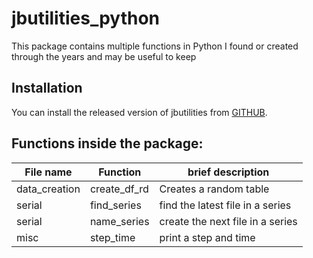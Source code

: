 # jbutilities_python

This package contains multiple functions in Python I found or created through the years and may be useful to keep



## Installation

You can install the released version of jbutilities from [GITHUB](https://github.com/bronnimannj/jbutilities_python).


## Functions inside the package:


| File name       |     Function    | brief description                             |
|-----------------|-----------------|-----------------------------------------------|
| data_creation   |  create_df_rd   | Creates a random table                        |
| serial |  find_series   | find the latest file in a series                |
| serial |  name_series   | create the next file in a series                |
| misc |  step_time   | print a step and time                |
